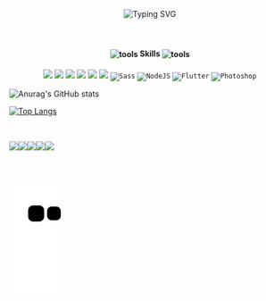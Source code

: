 <div align="center">
  <img  src="https://readme-typing-svg.demolab.com?font=Fira+Code&pause=1000&color=00F741&width=435&lines=Ol%C3%A1!%F0%9F%91%8B+Meu+nome+e+Paulo+" alt="Typing SVG" />
</div>


<!-- ###### Languages | Tools ##### -->

<br />
<h4 align="center"><br>
  <img width="30" alt="tools" src="https://camo.githubusercontent.com/beb64ff21c883e318e4f5db5231c2ba4175705bea1c9249e82a41ab375db4f75/68747470733a2f2f6d65646961322e67697068792e636f6d2f6d656469612f51737347456d706b79454f684243623765312f67697068792e6769663f6369643d656366303565343761306e336769316266716e74716d6f62386739616964316f796a327772336473336d67373030626c267269643d67697068792e676966"  align="center"/>  Skills  <img width="30" alt="tools" src="https://camo.githubusercontent.com/beb64ff21c883e318e4f5db5231c2ba4175705bea1c9249e82a41ab375db4f75/68747470733a2f2f6d65646961322e67697068792e636f6d2f6d656469612f51737347456d706b79454f684243623765312f67697068792e6769663f6369643d656366303565343761306e336769316266716e74716d6f62386739616964316f796a327772336473336d67373030626c267269643d67697068792e676966"  align="center"/>
 </h4>

 <div align="center">
<code><img src="https://user-images.githubusercontent.com/99139310/178839919-98285d21-873f-4058-a649-3715f34b759e.png" width="35"/></code>
<code><img src="https://user-images.githubusercontent.com/99139310/180587435-202f49ee-35d9-4486-88ad-aa20732f5847.png" width="35"/></code>
<code><img src="https://user-images.githubusercontent.com/99139310/178839917-351cd87d-2229-46ec-a2df-d8e1f33aa700.png" width="35"/></code>
<code><img src="https://user-images.githubusercontent.com/99139310/180586690-f56d3dd5-aec6-47ba-b8b3-eb8b2e5d342b.png" width="35"/></code>
<code><img src="https://user-images.githubusercontent.com/99139310/178839910-a5dcd40f-89dd-4958-9170-4315181ed3f0.png" width="35"/></code>
<code><img src="https://user-images.githubusercontent.com/99139310/180586688-a1ba925b-f709-4064-91ae-4f40b120a116.png" width="35"/></code>
<code><img src="https://raw.githubusercontent.com/danielcranney/readme-generator/main/public/icons/skills/sass-colored.svg" width="30" height="30" alt="Sass" /></code>
<code><img src="https://raw.githubusercontent.com/danielcranney/readme-generator/main/public/icons/skills/nodejs-colored.svg" width="30" height="30" alt="NodeJS" /></code>
<code><img src="https://raw.githubusercontent.com/danielcranney/readme-generator/main/public/icons/skills/flutter-colored.svg" width="30" height="30" alt="Flutter" /></code>
<code><img src="https://raw.githubusercontent.com/danielcranney/readme-generator/main/public/icons/skills/photoshop-colored.svg" width="30" height="30" alt="Photoshop" /></code>
</div>

![Anurag's GitHub stats](https://github-readme-stats.vercel.app/api?username=paulopc777&show_icons=true&theme=Default)

[![Top Langs](https://github-readme-stats.vercel.app/api/top-langs/?username=paulopc777)](https://github.com/anuraghazra/github-readme-stats)
##
<br>
            

 <div class="conteiner" style="display:flex;" align="center">
 <img src="https://cdn.jsdelivr.net/gh/devicons/devicon/icons/html5/html5-original.svg" height=50px/>
 <img src="https://cdn.jsdelivr.net/gh/devicons/devicon/icons/css3/css3-original.svg" height=50px/>
 <img src="https://cdn.jsdelivr.net/gh/devicons/devicon/icons/bootstrap/bootstrap-plain-wordmark.svg" height=50px/>
 <img src="https://cdn.jsdelivr.net/gh/devicons/devicon/icons/photoshop/photoshop-plain.svg" height=50px/>
 <img src="https://cdn.jsdelivr.net/gh/devicons/devicon/icons/aftereffects/aftereffects-original.svg" height=50px />       
</div>


<div>
<a href="https://www.linkedin.com/in/paulo-cesar-dos-santos-granzieri-a5783b208/"><img src"https://img.shields.io/badge/LinkedIn-0077B5?style=for-the-badge&logo=linkedin&logoColor=white"></a>
</div>
      
      
![snake gif](https://github.com/paulopc777/paulopc777/blob/output/github-contribution-grid-snake.svg)
 </main>
      
